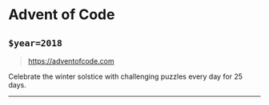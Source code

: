 # Advent of Code
## `$year=2018`

> https://adventofcode.com

Celebrate the winter solstice with challenging puzzles every day for 25 days.

---